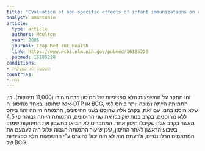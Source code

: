 ```yaml
---
title: "Evaluation of non-specific effects of infant immunizations on early infant mortality in a southern Indian population"
analyst: amantonio
article:
  type: article
  authors: Moulton
  year: 2005
  journal: Trop Med Int Health
  link: https://www.ncbi.nlm.nih.gov/pubmed/16185228
  pubmed: 16185228
conditions:
- השפעה לא ספציפית
countries:
- הודו
---
```


זהו מחקר על ההשפעות הלא ספציפיות של החיסון בדרום הודו (11,000 תינוקות).
בין אלה שחוסנו באחד מחיסוני ה-DTP או BCG, התמותה הייתה נמוכה יותר ביחס למי שלא חוסנו בהם. עם זאת, בקרב אלה שחוסנו בשני החיסונים, התמותה הייתה זהה ביחס ללא מחוסנים.
בקרב בנות שקיבלו את שני החיסונים, התמותה הייתה גבוהה פי 4.5 מאשר בקרב אלה שקיבלו חיסון אחד.
המחברים לא הביאו בחשבון את התינוקות שמתו בשבוע הראשון לאחר החיסון, שכן שיעור התמותה הגבוה עלול היה לעמעם את המתאמים הרלוונטיים, ולדעתם הוא לא היה יכול להיגרם ע"י ההשפעות הלא ספציפיות של BCG.
